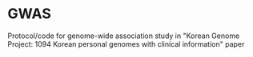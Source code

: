 # GWAS
Protocol/code for genome-wide association study in "Korean Genome Project: 1094 Korean personal genomes with clinical information" paper
